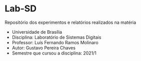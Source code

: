 # Lab-SD
Repositório dos experimentos e relatórios realizados na matéria
- Universidade de Brasília
- Disciplina: Laboratório de Sistemas Digitais
- Professor: Luís Fernando Ramos Molinaro
- Autor: Gustavo Pereira Chaves
- Semestre que cursou a disciplina: 2021/1
